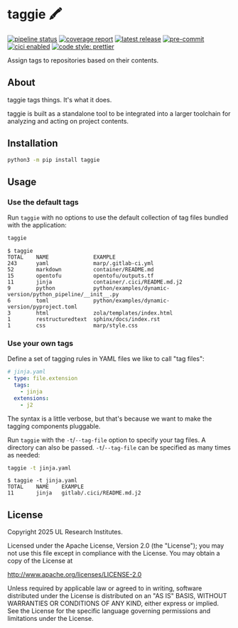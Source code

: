# taggie 🖍️

<!-- BADGIE TIME -->

[![pipeline status](https://img.shields.io/gitlab/pipeline-status/saferatday0/sandbox/taggie?branch=main)](https://gitlab.com/saferatday0/sandbox/taggie/-/commits/main)
[![coverage report](https://img.shields.io/gitlab/pipeline-coverage/saferatday0/sandbox/taggie?branch=main)](https://gitlab.com/saferatday0/sandbox/taggie/-/commits/main)
[![latest release](https://img.shields.io/gitlab/v/release/saferatday0/sandbox/taggie)](https://gitlab.com/saferatday0/sandbox/taggie/-/releases)
[![pre-commit](https://img.shields.io/badge/pre--commit-enabled-brightgreen?logo=pre-commit)](https://github.com/pre-commit/pre-commit)
[![cici enabled](https://img.shields.io/badge/%E2%9A%A1_cici-enabled-c0ff33)](https://gitlab.com/saferatday0/cici)
[![code style: prettier](https://img.shields.io/badge/code_style-prettier-ff69b4.svg)](https://github.com/prettier/prettier)

<!-- END BADGIE TIME -->

Assign tags to repositories based on their contents.

## About

taggie tags things. It's what it does.

taggie is built as a standalone tool to be integrated into a larger toolchain
for analyzing and acting on project contents.

## Installation

```sh
python3 -m pip install taggie
```

## Usage

### Use the default tags

Run `taggie` with no options to use the default collection of tag files bundled
with the application:

```sh
taggie
```

```console
$ taggie
TOTAL    NAME              EXAMPLE
243      yaml              marp/.gitlab-ci.yml
52       markdown          container/README.md
15       opentofu          opentofu/outputs.tf
11       jinja             container/.cici/README.md.j2
9        python            python/examples/dynamic-version/python_pipeline/__init__.py
6        toml              python/examples/dynamic-version/pyproject.toml
3        html              zola/templates/index.html
1        restructuredtext  sphinx/docs/index.rst
1        css               marp/style.css
```

### Use your own tags

Define a set of tagging rules in YAML files we like to call "tag files":

```yaml
# jinja.yaml
- type: file.extension
  tags:
    - jinja
  extensions:
    - j2
```

The syntax is a little verbose, but that's because we want to make the tagging
components pluggable.

Run `taggie` with the `-t`/`--tag-file` option to specify your tag files. A
directory can also be passed. `-t`/`--tag-file` can be specified as many times
as needed:

```sh
taggie -t jinja.yaml
```

```console
$ taggie -t jinja.yaml
TOTAL    NAME    EXAMPLE
11       jinja   gitlab/.cici/README.md.j2
```

## License

Copyright 2025 UL Research Institutes.

Licensed under the Apache License, Version 2.0 (the "License"); you may not use
this file except in compliance with the License. You may obtain a copy of the
License at

<http://www.apache.org/licenses/LICENSE-2.0>

Unless required by applicable law or agreed to in writing, software distributed
under the License is distributed on an "AS IS" BASIS, WITHOUT WARRANTIES OR
CONDITIONS OF ANY KIND, either express or implied. See the License for the
specific language governing permissions and limitations under the License.
